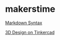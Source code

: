 # makerstime

[Markdown Syntax](https://guides.github.com/features/mastering-markdown/)

[3D Design on Tinkercad](https://www.tinkercad.com/things/aTZ9U1nTBJO)
